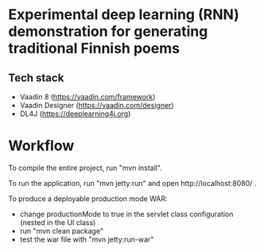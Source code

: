 Experimental deep learning (RNN) demonstration for generating traditional Finnish poems
========

Tech stack
----------
* Vaadin 8 (https://vaadin.com/framework)
* Vaadin Designer (https://vaadin.com/designer)
* DL4J (https://deeplearning4j.org)

Workflow
========

To compile the entire project, run "mvn install".

To run the application, run "mvn jetty:run" and open http://localhost:8080/ .

To produce a deployable production mode WAR:
- change productionMode to true in the servlet class configuration (nested in the UI class)
- run "mvn clean package"
- test the war file with "mvn jetty:run-war"
